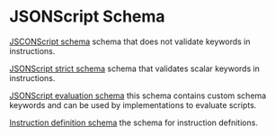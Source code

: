 # JSONScript Schema

[JSCONScript schema](http://www.json-script.com/schema/schema.json#) schema that does not validate keywords in instructions.

[JSONScript strict schema](http://www.json-script.com/schema/schema_strict.json#) schema that validates scalar keywords in instructions.

[JSONScript evaluation schema](http://www.json-script.com/schema/evaluate.json#) this schema contains custom schema keywords and can be used by implementations to evaluate scripts.

[Instruction definition schema](http://www.json-script.com/schema/instruction.json#) the schema for instruction defnitions.
